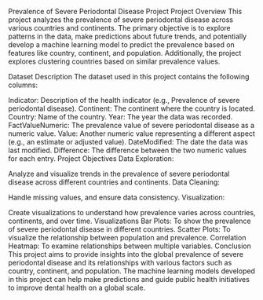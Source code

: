 Prevalence of Severe Periodontal Disease Project
Project Overview
This project analyzes the prevalence of severe periodontal disease across various countries and continents. The primary objective is to explore patterns in the data, make predictions about future trends, and potentially develop a machine learning model to predict the prevalence based on features like country, continent, and population. Additionally, the project explores clustering countries based on similar prevalence values.

Dataset Description
The dataset used in this project contains the following columns:

Indicator: Description of the health indicator (e.g., Prevalence of severe periodontal disease).
Continent: The continent where the country is located.
Country: Name of the country.
Year: The year the data was recorded.
FactValueNumeric: The prevalence value of severe periodontal disease as a numeric value.
Value: Another numeric value representing a different aspect (e.g., an estimate or adjusted value).
DateModified: The date the data was last modified.
Difference: The difference between the two numeric values for each entry.
Project Objectives
Data Exploration:

Analyze and visualize trends in the prevalence of severe periodontal disease across different countries and continents.
Data Cleaning:

Handle missing values, and ensure data consistency.
Visualization:

Create visualizations to understand how prevalence varies across countries, continents, and over time.
Visualizations
Bar Plots: To show the prevalence of severe periodontal disease in different countries.
Scatter Plots: To visualize the relationship between population and prevalence.
Correlation Heatmap: To examine relationships between multiple variables.
Conclusion
This project aims to provide insights into the global prevalence of severe periodontal disease and its relationships with various factors such as country, continent, and population. The machine learning models developed in this project can help make predictions and guide public health initiatives to improve dental health on a global scale.
